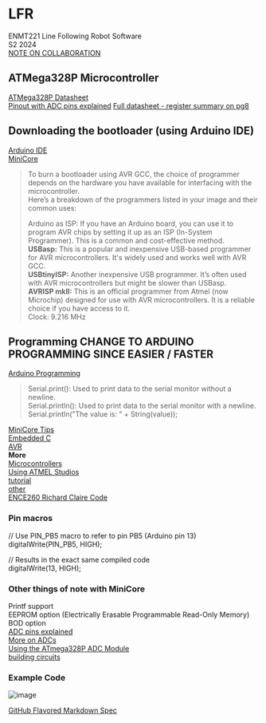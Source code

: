 # LFR
ENMT221 Line Following Robot Software  
S2 2024  
[NOTE ON COLLABORATION](https://docs.github.com/en/pull-requests/collaborating-with-pull-requests/proposing-changes-to-your-work-with-pull-requests/about-pull-requests)

## ATMega328P Microcontroller
[ATMega328P Datasheet](https://components101.com/microcontrollers/atmega328p-pinout-features-datasheet)  
[Pinout with ADC pins explained](https://www.learningaboutelectronics.com/Articles/Atmega328-pinout.php#:~:text=Since%20the%20ADC%20for%20the%20Atmega328%20is%20a,value%3B%20thus%2C%20it%20is%20its%20digital%20correspondent%20value.)
[Full datasheet - register summary on pg8](https://www.jameco.com/Jameco/Products/ProdDS/2139111.pdf)  
## Downloading the bootloader (using Arduino IDE)
[Arduino IDE](https://docs.arduino.cc/software/ide/)    <br>
[MiniCore](https://github.com/MCUdude/MiniCore#how-to-install)  
   
>To burn a bootloader using AVR GCC, the choice of programmer depends on the hardware you have available for interfacing with the microcontroller.  
>Here’s a breakdown of the programmers listed in your image and their common uses:  
>  
>Arduino as ISP: If you have an Arduino board, you can use it to program AVR chips by setting it up as an ISP (In-System Programmer). This is a common and cost-effective method.  
>**USBasp:** This is a popular and inexpensive USB-based programmer for AVR microcontrollers. It's widely used and works well with AVR GCC.  
>**USBtinyISP:** Another inexpensive USB programmer. It’s often used with AVR microcontrollers but might be slower than USBasp.  
>**AVRISP mkII:** This is an official programmer from Atmel (now Microchip) designed for use with AVR microcontrollers. It is a reliable choice if you have access to it.  
>Clock: 9.216 MHz  

## Programming CHANGE TO ARDUINO PROGRAMMING SINCE EASIER / FASTER
[Arduino Programming](https://docs.arduino.cc/programming/)  
>Serial.print(): Used to print data to the serial monitor without a newline.  
>Serial.println(): Used to print data to the serial monitor with a newline.  
>Serial.println("The value is: " + String(value));

[MiniCore Tips](https://github.com/MCUdude/MiniCore#how-to-install)  
[Embedded C](https://www.learningaboutelectronics.com/EmbeddedC/)  
[AVR](https://github.com/avrdudes/avr-libc)  
**More**  
[Microcontrollers](https://www.eng.auburn.edu/~nelson/courses/elec3040_3050/C%20programming%20for%20embedded%20system%20applications.pdf#:~:text=C%20programming%20for%20embedded)  
[Using ATMEL Studios](https://hardwarebee.com/step-by-step-guide-to-microcontroller-programming/#:~:text=What%20is%20microcontroller%20programming?)  
[tutorial](https://github.com/a5221985/tutorials/blob/master/Embedded_Systems/microcontroller_embedded_c_programming_absolute_beginners.md)  
[other](https://github.com/aman-goel/avr)  
[ENCE260 Richard Claire Code](https://eng-git.canterbury.ac.nz/rmc84/ence260-ucfk4)  
### Pin macros
// Use PIN_PB5 macro to refer to pin PB5 (Arduino pin 13)  
digitalWrite(PIN_PB5, HIGH);

// Results in the exact same compiled code  
digitalWrite(13, HIGH);

### Other things of note with MiniCore
Printf support  
EEPROM option (Electrically Erasable Programmable Read-Only Memory)  
BOD option  
[ADC pins explained](https://www.hackster.io/yeshvanth_muniraj/analog-to-digital-converter-module-of-atmega328p-e255ea#:~:text=Features%20of%20the%20ADC%20in%20ATmega328P:%20The#:~:text=Features%20of%20the%20ADC%20in%20ATmega328P:%20The)  
[More on ADCs](https://www.tspi.at/2021/07/15/atmegaavradc.html#:~:text=The%20ATMega328p%20and%20the%20ATMega2560%20offers)  
[Using the ATmega328P ADC Module](https://ece-classes.usc.edu/ee459/library/documents/ADC.pdf#:~:text=Using%20the%20Atmel%20ATmega328P%20Analog%20to)  
[building circuits](https://www.build-electronic-circuits.com/microcontroller-tutorial-part3/)  


### Example Code
![image](https://github.com/user-attachments/assets/1dcd34ce-a26a-4fc3-a142-9096b09b8416)


[GitHub Flavored Markdown Spec](https://github.github.com/gfm/)
